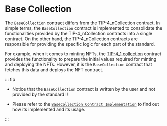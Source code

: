 # Base Collection
The `BaseCollection` contract differs from the TIP-4_nCollection contract. In simple terms, the `BaseCollection` contract is implemented to consolidate the functionalities provided by the TIP-4_nCollection contracts into a single contract. On the other hand, the TIP-4_nCollection contracts are responsible for providing the specific logic for each part of the standard.

For example, when it comes to minting NFTs, the [TIP-4_1 collection](https://github.com/itgoldio/everscale-tip/blob/main/contracts/TIP4_1/TIP4_1Collection.sol) contract provides the functionality to prepare the initial values required for minting and deploying the NFTs. However, it is the `BaseCollection` contract that fetches this data and deploys the NFT contract.


::: tip

- Notice that the `BaseCollection` contract is written by the user and not provided by the standard !!

- Please refer to the [`BaseCollection Contract Implementation`](/src/pages/usageAndDeployment/deployingCollection.md#collection-contract) to find out how its implemented and its usage.

:::